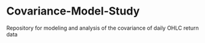 # Covariance-Model-Study
Repository for modeling and analysis of the covariance of daily OHLC return data
